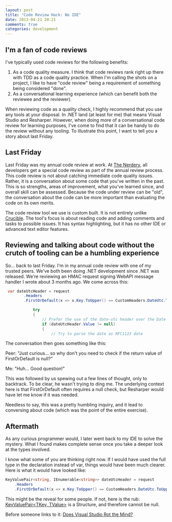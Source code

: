 ```yaml
---
layout: post
title: "Code Review Hack: No IDE"
date: 2013-04-21 20:21
comments: true
categories: development
---
```

## I'm a fan of code reviews 

I've typically used code reviews for the following benefits:

1. As a code quality measure. I think that code reviews rank right up there with TDD as a code quality practice. When I'm calling the shots on a project, I like to have "code review" being a requirement of something being considered "done".
2. As a conversational learning experience (which can benefit both the reviewee and the reviewer).

When reviewing code as a quality check, I highly recommend that you use any tools at your disposal. In .NET land (at least for me) that means Visual Studio and Resharper. However, when doing more of a conversational code review for learning purposes, I've come to find that it can be handy to do the review without any tooling. To illustrate this point, I want to tell you a story about last Friday.

## Last Friday

Last Friday was my annual code review at work. At [The Nerdery](http://nerdery.com), all developers get a special code review as part of the annual review process. This code review is not about catching immediate code quality issues. Rather, it is a conversation about some code that you've written in the past. This is so strengths, areas of improvement, what you've learned since, and overall skill can be assessed. Because the code under review can be "old", the conversation about the code can be more important than evaluating the code on its own merits. 

The code review tool we use is custom built. It is not entirely unlike [Crucible](http://www.atlassian.com/software/crucible). The tool's focus is about reading code and adding comments and tasks to possible issues. It has syntax highlighting, but it has no other IDE or advanced text editor features. 

## Reviewing and talking about code without the crutch of tooling can be a humbling experience

So... back to last Friday. I'm in my annual code review with one of my trusted peers. We've both been doing .NET development since .NET was released. We're reviewing an HMAC request signing WebAPI message handler I wrote about 3 months ago. We come across this:

```csharp
 var dateUtcHeader = request
 		.Headers
 		.FirstOrDefault(x => x.Key.ToUpper() == CustomHeaders.DateUtc.ToUpper());

            try
            {
                // Prefer the use of the date-utc header over the Date header
                if (dateUtcHeader.Value != null)
                {
                    // Try to parse the date as RFC1123 date
```

The conversation then goes something like this:

Peer: "Just curious... so why don't you need to check if the return value of FirstOrDefault is null?"

Me: "Huh... Good question!"

This was followed by us spewing out a few lines of thought, only to backtrack. To be clear, he wasn't trying to ding me. The underlying context here is that FirstOrDefault often requires a null check, but Resharper would have let me know if it was needed.

Needless to say, this was a pretty humbling inquiry, and it lead to conversing about code (which was the point of the entire exercise).

## Aftermath
As any curious programmer would, I later went back to my IDE to solve the mystery. What I found makes complete sense once you take a deeper look at the types involved.

I know what some of you are thinking right now. If I would have used the full type in the declaration instead of var, things would have been much clearer. Here is what it would have looked like:

```csharp
KeyValuePair<string, IEnumerable<string>> dateUtcHeader = request
	.Headers
	.FirstOrDefault(x => x.Key.ToUpper() == CustomHeaders.DateUtc.ToUpper());
```

This might be the reveal for some people. If not, here is the rub: [KeyValuePair<TKey, TValue>](http://msdn.microsoft.com/en-us/library/5tbh8a42.aspx) is a Structure, and therefore cannot be null.

Before someone links to it: [Does Visual Studio Rot the Mind?](http://www.charlespetzold.com/etc/doesvisualstudiorotthemind.html)